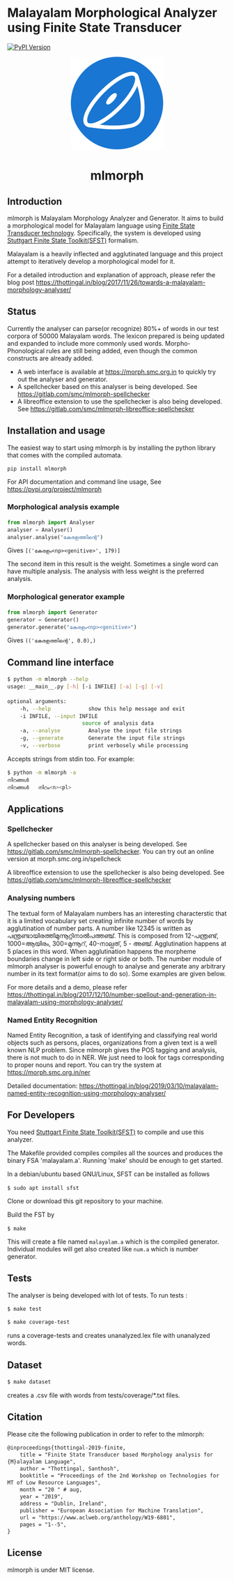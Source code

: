# Malayalam Morphological Analyzer using Finite State Transducer

[![PyPI Version](https://img.shields.io/pypi/v/mlmorph.svg)](https://pypi.python.org/pypi/mlmorph)


<div style="text-align:center;">
    <img src="mlmorph-logo.svg"/>
    <h1>mlmorph</h1>
</div>

## Introduction

mlmorph is Malayalam Morphology Analyzer and Generator. It aims to build a morphological model for Malayalam language using  [Finite State Transducer technology](https://en.wikipedia.org/wiki/Finite-state_transducer). Specifically, the system is developed using [Stuttgart Finite State Toolkit(SFST)]( http://www.ims.uni-stuttgart.de/projekte/gramotron/SOFTWARE/SFST.html) formalism.

Malayalam is a heavily inflected and agglutinated language and this project attempt to iteratively develop a morphological model for it.

For a detailed introduction and explanation of approach, please refer the blog post https://thottingal.in/blog/2017/11/26/towards-a-malayalam-morphology-analyser/

## Status

Currently the analyser can parse(or recognize) 80%+ of words in our test corpora of 50000 Malayalam words. The lexicon prepared is being updated and expanded to include more commonly used words. Morpho-Phonological rules are still being added, even though the common constructs are already added.

* A web interface is available at https://morph.smc.org.in to quickly try out the analyser and generator.
* A spellchecker based on this analyser is being developed. See https://gitlab.com/smc/mlmorph-spellchecker
* A libreoffice extension to use the spellchecker is also being developed. See https://gitlab.com/smc/mlmorph-libreoffice-spellchecker

## Installation and usage

The easiest way to start using mlmorph is by installing the python library that comes with the compiled automata.

```
pip install mlmorph
```

For API documentation and command line usage, See https://pypi.org/project/mlmorph

### Morphological analysis example

```python
from mlmorph import Analyser
analyser = Analyser()
analyser.analyse("കേരളത്തിന്റെ")
```

Gives `[('കേരളം<np><genitive>', 179)]`

The second item in this result is the weight. Sometimes a single word can have multiple analysis. The analysis with less weight is the preferred analysis.

### Morphological generator example

```python
from mlmorph import Generator
generator = Generator()
generator.generate("കേരളം<np><genitive>")
```

Gives `(('കേരളത്തിന്റെ', 0.0),)`

## Command line interface

```bash
$ python -m mlmorph --help
usage: __main__.py [-h] [-i INFILE] [-a] [-g] [-v]

optional arguments:
    -h, --help            show this help message and exit
    -i INFILE, --input INFILE
                        source of analysis data
    -a, --analyse         Analyse the input file strings
    -g, --generate        Generate the input file strings
    -v, --verbose         print verbosely while processing
```

Accepts strings from stdin too. For example:

``` bash
$ python -m mlmorph -a
നിറങ്ങൾ
നിറങ്ങൾ   നിറം<n><pl>
```

## Applications

### Spellchecker

A spellchecker based on this analyser is being developed. See https://gitlab.com/smc/mlmorph-spellchecker. You can try out an online version at morph.smc.org.in/spellcheck

A libreoffice extension to use the spellchecker is also being developed. See https://gitlab.com/smc/mlmorph-libreoffice-spellchecker

### Analysing numbers

The textual form of Malayalam numbers has an interesting characterstic that it is a limited vocabulary set creating infinite number of words by agglutination of number parts. A number like 12345 is written as പന്ത്രണ്ടായിരത്തിമുന്നൂറ്റിനാൽപത്തഞ്ച്. This is composed from 12-പന്ത്രണ്ട്, 1000=ആയിരം, 300=മുന്നൂറ്, 40-നാല്പത്, 5 - അഞ്ച്. Agglutination happens at 5 places in this word. When agglutination happens the morpheme boundaries change in left side or right side or both. The number module of mlmorph analyser is powerful enough to analyse and generate any arbitrary number in its text format(or aims to do so). Some examples are given below.

For more details and a demo, please refer https://thottingal.in/blog/2017/12/10/number-spellout-and-generation-in-malayalam-using-morphology-analyser/

### Named Entity Recognition

Named Entity Recognition, a task of identifying and classifying real world objects such as persons, places, organizations from a given text is a well known NLP problem. Since mlmorph gives the POS tagging and analysis, there is not much to do in NER. We just need to look for tags corresponding to proper nouns and report.
You can try the system at https://morph.smc.org.in/ner

Detailed documentation: https://thottingal.in/blog/2019/03/10/malayalam-named-entity-recognition-using-morphology-analyser/

## For Developers

You need [Stuttgart Finite State Toolkit(SFST)](http://www.ims.uni-stuttgart.de/projekte/gramotron/SOFTWARE/SFST.html) to compile and use this analyzer.

The Makefile provided compiles compiles all the sources and produces the binary FSA 'malayalam.a'. Running 'make' should be enough to get started.

In a debian/ubuntu based GNU/Linux, SFST can be installed as follows

```$ sudo apt install sfst```

Clone or download this git repository to your machine.

Build the FST by

```$ make```

This will create a file named `malayalam.a` which is the compiled generator. Individual modules will get also created like `num.a` which is number generator.

## Tests

The analyser is being developed with lot of tests. To run tests :

```bash
$ make test
```

```bash
$ make coverage-test
```
runs a coverage-tests and creates unanalyzed.lex file with unanalyzed words.
## Dataset
```bash
$ make dataset 
```
creates a .csv file with words from tests/coverage/*.txt files. 

## Citation

Please cite the following publication in order to refer to the mlmorph:

```
@inproceedings{thottingal-2019-finite,
    title = "Finite State Transducer based Morphology analysis for {M}alayalam Language",
    author = "Thottingal, Santhosh",
    booktitle = "Proceedings of the 2nd Workshop on Technologies for MT of Low Resource Languages",
    month = "20 " # aug,
    year = "2019",
    address = "Dublin, Ireland",
    publisher = "European Association for Machine Translation",
    url = "https://www.aclweb.org/anthology/W19-6801",
    pages = "1--5",
}
```

## License

mlmorph is under MIT license.

